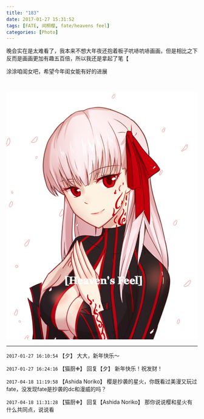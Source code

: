 ```yaml
---
title: "183"
date: 2017-01-27 15:31:52
tags: [FATE, 间桐樱, fate/heavens feel]
categories: [Photo]
---
```


<p>晚会实在是太难看了，我本来不想大年夜还抱着板子吭哧吭哧画画，但是相比之下反而是画画更加有趣五百倍，所以我还是拿起了笔【</p> 
<p>涂涂咱闺女吧，希望今年闺女能有好的进展&nbsp;</p> 
<p><br /></p>

![](https://raw.githubusercontent.com/alicewish/meowchain247/master/img_cVZNdzJtQk9JV2NXTVJqMk9KQzEzazlqOXZmNDN3cGtnaXQ1TW5SUTA0ZHppbVFwbXhLVkJRPT0.jpg)

---

`2017-01-27 16:10:54` 【夕】 大大，新年快乐～

`2017-01-27 16:24:16` 【猫厨✙】 回复【夕】 新年快乐！祝发财！

`2017-04-18 11:19:58` 【Ashida Noriko】 樱是抄袭的星火，你既看过美漫又玩过fate，没发现fate是抄袭的dc和漫威的吗？

`2017-04-18 11:31:28` 【猫厨✙】 回复【Ashida Noriko】 那你说说樱和星火有什么共同点，说说看
